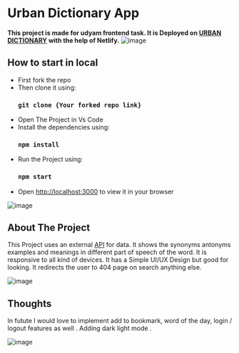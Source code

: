 # Urban Dictionary App 
**This project is made for udyam frontend task. It is Deployed on [URBAN DICTIONARY](https://urban-dictionary.vercel.app/) with the help of Netlify.**
![image](https://user-images.githubusercontent.com/100992874/197515874-805ab96a-abb8-41bc-b69a-29d89b382560.png)
## How to start in local 
- First fork the repo 
- Then clone it using:
  ### **`git clone {Your forked repo link} `**
- Open The Project in Vs Code
- Install the dependencies using:
  ### **`npm install`**
- Run the Project using:
  ### **`npm start`**
- Open [http://localhost:3000](http://localhost:3000) to view it in your browser

![image](https://user-images.githubusercontent.com/100992874/197516007-b6656b6a-d796-4640-a90e-f425f5078422.png)

## About The Project
This Project uses an external [API](https://dictionaryapi.dev/) for data. It shows the synonyms antonyms examples and meanings in different part of speech of the word. It is responsive to all kind of devices. It has a Simple UI/UX Design but good for looking. It redirects the user to 404 page on search anything else.

![image](https://user-images.githubusercontent.com/100992874/197516063-eb3cc8bb-99ec-4f88-bbb4-4dae212948a4.png)


## Thoughts
In futute I would love to implement add to bookmark, word of the day, login / logout features as well . Adding dark light mode .


![image](https://user-images.githubusercontent.com/100992874/197515920-89a72464-e8a6-43cf-9a39-6681e718717e.png)


